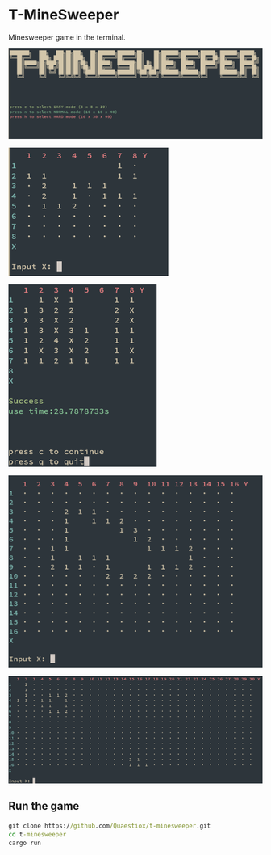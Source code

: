 # T-MineSweeper

Minesweeper game in the terminal.

![pic_1](pic/pic_1.png)

![pic_2](pic/pic_2.png)

![pic_3](pic/pic_3.png)

![pic_4](pic/pic_4.png)

![pic_5](pic/pic_5.png)

## Run the game


```cmd
git clone https://github.com/Quaestiox/t-minesweeper.git
cd t-minesweeper
cargo run
```


